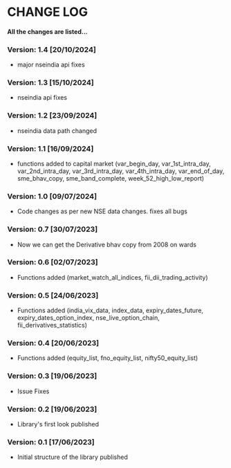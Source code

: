# CHANGE LOG
#### All the changes are listed...
### Version: 1.4 [20/10/2024]
* major nseindia api fixes

### Version: 1.3 [15/10/2024]
* nseindia api fixes

### Version: 1.2 [23/09/2024]
* nseindia data path changed

### Version: 1.1 [16/09/2024]
* functions added to capital market (var_begin_day, var_1st_intra_day, var_2nd_intra_day, var_3rd_intra_day, var_4th_intra_day, var_end_of_day, sme_bhav_copy, sme_band_complete, week_52_high_low_report)

### Version: 1.0 [09/07/2024]
* Code changes as per new NSE data changes. fixes all bugs

### Version: 0.7 [30/07/2023]
* Now we can get the Derivative bhav copy from 2008 on wards

### Version: 0.6 [02/07/2023]
* Functions added (market_watch_all_indices, fii_dii_trading_activity)

### Version: 0.5 [24/06/2023]
* Functions added (india_vix_data, index_data, expiry_dates_future, expiry_dates_option_index, nse_live_option_chain, fii_derivatives_statistics)

### Version: 0.4 [20/06/2023]
* Functions added (equity_list, fno_equity_list, nifty50_equity_list)

### Version: 0.3 [19/06/2023]
* Issue Fixes

### Version: 0.2 [19/06/2023]
* Library's first look published

### Version: 0.1 [17/06/2023]
* Initial structure of the library published 
